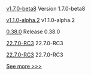 
[v1.7.0-beta8](https://github.com/hyperledger-labs/hlf-operator/releases/tag/v1.7.0-beta8) Version 1.7.0-beta8

[v1.1.0-alpha.2](https://github.com/hyperledger/firefly-ui/releases/tag/v1.1.0-alpha.2) v1.1.0-alpha.2

[0.38.0](https://github.com/hyperledger/aries-vcx/releases/tag/0.38.0) Release 0.38.0

[22.7.0-RC3](https://github.com/hyperledger/besu/releases/tag/22.7.0-RC3) 22.7.0-RC3

[22.7.0-RC3](https://github.com/hyperledger/besu-docs/releases/tag/22.7.0-RC3) 22.7.0-RC3


[See more >>>](https://start-here.hyperledger.org/releases)
